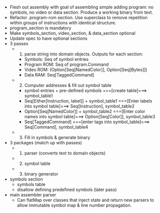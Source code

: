 - Flesh out assembly with goal of assembling simple adding program:
  no symbols, no video or data section.  Produce a working binary from text.
- Refactor .program-rom section.  Use superclass to remove repetition
  within groups of instructions with identical structure.
- program_section is mandatory
- Make symbols_section, video_section, & data_section optional
- Update spec to have optional sections
- 3 passes
    - 1) parse string into domain objects. Outputs for each section:
        - Symbols:      Seq of symbol entries
        - Program ROM:  Seq of program.Command
        - Video ROM:    (Option[Seq[NamedColor]], Option[Seq[Bytes]])
        - Data RAM:     Seq[TaggedCommand]
    - 2) Computer addresses & fill out symbol table
        - symbol entries + pre-defined symbols
          ===[create table]===>
          symbol_table1
        - Seq[Either[Instruction, label]] + symbol_table1
          ===[Enter labels into symbol table]===>
          Seq[Instruction], symbol_table2
        - Option[Seq[NamedColor]] + symbol_table2
          ===[Enter color names into symbol table]===>
          Option[Seq[Color]], symbol_table3
        - Seq[TaggedCommand]
          ===[enter tags into symbol_table]===>
          Seq[Command], symbol_table4
    - 3) Fill in symbols & generate binary
- 3 packages (match up with passes)
    - 1) parser (converts text to domain objects)
    - 2) symbol table
    - 3) binary generator
- symbols section
    - symbols table
    - disallow defining predefined symbols (later pass)
- main assembler parser
    - Can flatMap over classes that inject state and return new parsers
      to allow immutable symbol map & line number propagation.
